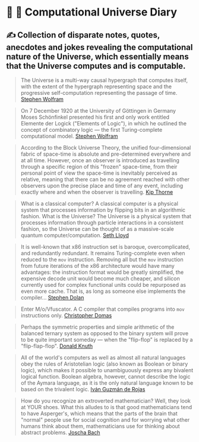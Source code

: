 # :space_invader: :milky_way: **Computational Universe Diary**

## :writing_hand: Collection of disparate notes, quotes, anecdotes and jokes revealing the computational nature of the Universe, which essentially means that the Universe computes and is computable.

> The Universe is a multi-way causal hypergraph that computes itself, with the extent of the hypergraph representing space and the progressive self-computation representing the passage of time. [Stephen Wolfram](https://www.wolframphysics.org/visual-summary/dark/)

> On 7 December 1920 at the University of Göttingen in Germany Moses Schönfinkel presented his first and only work entitled Elemente der Logick ("Elements of Logic"), in which he outlined the concept of combinatory logic — the first Turing-complete computational model. [Stephen Wolfram](https://writings.stephenwolfram.com/2020/12/where-did-combinators-come-from-hunting-the-story-of-moses-schonfinkel/)

> According to the Block Universe Theory, the unified four-dimensional fabric of space-time is absolute and pre-determined everywhere and at all time. However, once an observer is introduced as travelling through a specific region of this "frozen" space-time, from their personal point of view the space-time is inevitably perceived as relative, meaning that there can be no agreement reached with other observers upon the precise place and time of any event, including exactly where and when the observer is travelling. [Kip Thorne](https://youtu.be/mvdlN4H4T54?t=490)

> What is a classical computer? A classical computer is a physical system that processes information by flipping bits in an algorithmic fashion. What is the Universe? The Universe is a physical system that processes information through particle interactions in a consistent fashion, so the Universe can be thought of as a massive-scale quantum computer/computation. [Seth Lloyd](https://youtu.be/a35bKt1nuBo?t=263)

> It is well-known that x86 instruction set is baroque, overcomplicated, and redundantly redundant. It remains Turing-complete even when reduced to the `mov` instruction. Removing all but the `mov` instruction from future iterations of the x86 architecture would have many advantages: the instruction format would be greatly simplified, the expensive decode unit would become much cheaper, and silicon currently used for complex functional units could be repurposed as even more cache. That is, as long as someone else implements the compiler... [Stephen Dolan](https://drwho.virtadpt.net/files/mov.pdf)

> Enter M/o/Vfuscator. A C compiler that compiles programs into `mov` instructions only. [Christopher Domas](https://github.com/Battelle/movfuscator)

> Perhaps the symmetric properties and simple arithmetic of the balanced ternary system as opposed to the binary system will prove to be quite important someday — when the "flip-flop" is replaced by a "flip-flap-flop". [Donald Knuth](https://www.amazon.com/Art-Computer-Programming-Seminumerical-Algorithms/dp/0201896842)

> All of the world's computers as well as almost all natural languages obey the rules of Aristotelian logic (also known as Boolean or binary logic), which makes it possible to unambiguously express any bivalent logical function. Boolean algebra, however, cannot describe the logic of the Aymara language, as it is the only natural language known to be based on the trivalent logic. [Iván Guzmán de Rojas](https://aymara.org/biblio/html/igr/igr.html)

> How do you recognize an extroverted mathematician? Well, they look at YOUR shoes. What this alludes to is that good mathematicians tend to have Asperger's, which means that the parts of the brain that "normal" people use for social cognition and for worrying what other humans think about them, mathematicians use for thinking about abstract problems. [Joscha Bach](https://youtu.be/JcYNhOgQ29I?t=3049)
